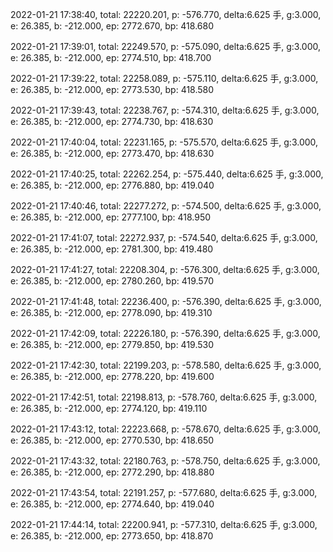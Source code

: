 2022-01-21 17:38:40, total: 22220.201, p: -576.770, delta:6.625 手, g:3.000, e: 26.385, b: -212.000, ep: 2772.670, bp: 418.680

2022-01-21 17:39:01, total: 22249.570, p: -575.090, delta:6.625 手, g:3.000, e: 26.385, b: -212.000, ep: 2774.510, bp: 418.700

2022-01-21 17:39:22, total: 22258.089, p: -575.110, delta:6.625 手, g:3.000, e: 26.385, b: -212.000, ep: 2773.530, bp: 418.580

2022-01-21 17:39:43, total: 22238.767, p: -574.310, delta:6.625 手, g:3.000, e: 26.385, b: -212.000, ep: 2774.730, bp: 418.630

2022-01-21 17:40:04, total: 22231.165, p: -575.570, delta:6.625 手, g:3.000, e: 26.385, b: -212.000, ep: 2773.470, bp: 418.630

2022-01-21 17:40:25, total: 22262.254, p: -575.440, delta:6.625 手, g:3.000, e: 26.385, b: -212.000, ep: 2776.880, bp: 419.040

2022-01-21 17:40:46, total: 22277.272, p: -574.500, delta:6.625 手, g:3.000, e: 26.385, b: -212.000, ep: 2777.100, bp: 418.950

2022-01-21 17:41:07, total: 22272.937, p: -574.540, delta:6.625 手, g:3.000, e: 26.385, b: -212.000, ep: 2781.300, bp: 419.480

2022-01-21 17:41:27, total: 22208.304, p: -576.300, delta:6.625 手, g:3.000, e: 26.385, b: -212.000, ep: 2780.260, bp: 419.570

2022-01-21 17:41:48, total: 22236.400, p: -576.390, delta:6.625 手, g:3.000, e: 26.385, b: -212.000, ep: 2778.090, bp: 419.310

2022-01-21 17:42:09, total: 22226.180, p: -576.390, delta:6.625 手, g:3.000, e: 26.385, b: -212.000, ep: 2779.850, bp: 419.530

2022-01-21 17:42:30, total: 22199.203, p: -578.580, delta:6.625 手, g:3.000, e: 26.385, b: -212.000, ep: 2778.220, bp: 419.600

2022-01-21 17:42:51, total: 22198.813, p: -578.760, delta:6.625 手, g:3.000, e: 26.385, b: -212.000, ep: 2774.120, bp: 419.110

2022-01-21 17:43:12, total: 22223.668, p: -578.670, delta:6.625 手, g:3.000, e: 26.385, b: -212.000, ep: 2770.530, bp: 418.650

2022-01-21 17:43:32, total: 22180.763, p: -578.750, delta:6.625 手, g:3.000, e: 26.385, b: -212.000, ep: 2772.290, bp: 418.880

2022-01-21 17:43:54, total: 22191.257, p: -577.680, delta:6.625 手, g:3.000, e: 26.385, b: -212.000, ep: 2774.640, bp: 419.040

2022-01-21 17:44:14, total: 22200.941, p: -577.310, delta:6.625 手, g:3.000, e: 26.385, b: -212.000, ep: 2773.650, bp: 418.870